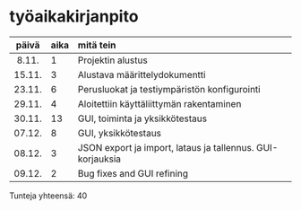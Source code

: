 # työaikakirjanpito

| päivä | aika | mitä tein |
|:----: |:-----|:----------|
| 8.11. | 1    | Projektin alustus |
| 15.11. | 3    | Alustava määrittelydokumentti |
| 23.11. | 6    | Perusluokat ja testiympäristön konfigurointi |
| 29.11. | 4    | Aloitettiin käyttäliittymän rakentaminen |
| 30.11. | 13   | GUI, toiminta ja yksikkötestaus |
| 07.12. | 8    | GUI, yksikkötestaus | 
| 08.12. | 3    | JSON export ja import, lataus ja tallennus. GUI-korjauksia |
| 09.12. | 2    | Bug fixes and GUI refining |

Tunteja yhteensä: 40
